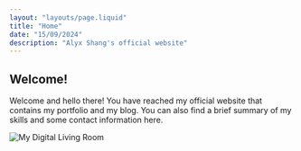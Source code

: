 ```yaml
---
layout: "layouts/page.liquid"
title: "Home"
date: "15/09/2024"
description: "Alyx Shang's official website"
---
```


## Welcome!

Welcome and hello there! You have reached my official website that contains my portfolio and my blog. You can also find a brief summary of my skills and some contact information here.

![My Digital Living Room](https://static.wixstatic.com/media/59fa67_13d96ec2d04f4b41969ec12ddd49a488~mv2.jpg/v1/fill/w_1480,h_1110,al_c,q_85,usm_0.66_1.00_0.01,enc_auto/59fa67_13d96ec2d04f4b41969ec12ddd49a488~mv2.jpg)
